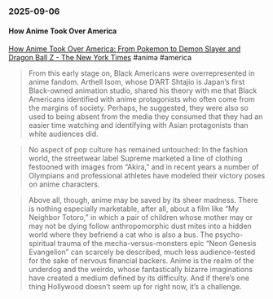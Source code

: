 ### 2025-09-06
#### How Anime Took Over America
[How Anime Took Over America: From Pokemon to Demon Slayer and Dragon Ball Z - The New York Times](https://www.nytimes.com/interactive/2025/09/03/magazine/anime-manga-pokemon-demon-slayer-dragon-ball-z.html) #anima #america 

> From this early stage on, Black Americans were overrepresented in anime fandom. Arthell Isom, whose D’ART Shtajio is Japan’s first Black-owned animation studio, shared his theory with me that Black Americans identified with anime protagonists who often come from the margins of society. Perhaps, he suggested, they were also so used to being absent from the media they consumed that they had an easier time watching and identifying with Asian protagonists than white audiences did.

> No aspect of pop culture has remained untouched: In the fashion world, the streetwear label Supreme marketed a line of clothing festooned with images from “Akira,” and in recent years a number of Olympians and professional athletes have modeled their victory poses on anime characters.

> Above all, though, anime may be saved by its sheer madness. There is nothing especially marketable, after all, about a film like “My Neighbor Totoro,” in which a pair of children whose mother may or may not be dying follow anthropomorphic dust mites into a hidden world where they befriend a cat who is also a bus. The psycho-spiritual trauma of the mecha-versus-monsters epic “Neon Genesis Evangelion” can scarcely be described, much less audience-tested for the sake of nervous financial backers. Anime is the realm of the underdog and the weirdo, whose fantastically bizarre imaginations have created a medium defined by its difficulty. And if there’s one thing Hollywood doesn’t seem up for right now, it’s a challenge.
